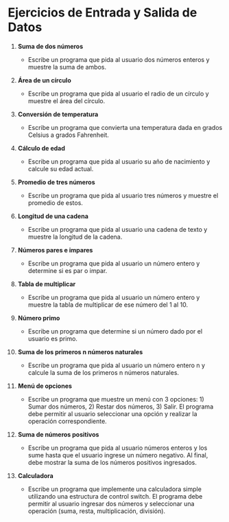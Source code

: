 
# Ejercicios de Entrada y Salida de Datos

1. **Suma de dos números**
   - Escribe un programa que pida al usuario dos números enteros y muestre la suma de ambos.
 
2. **Área de un círculo**
   - Escribe un programa que pida al usuario el radio de un círculo y muestre el área del círculo.
   
3. **Conversión de temperatura**
   -  Escribe un programa que convierta una temperatura dada en grados Celsius a grados Fahrenheit.
  
4. **Cálculo de edad**
   - Escribe un programa que pida al usuario su año de nacimiento y calcule su edad actual.
   
5. **Promedio de tres números**
   -  Escribe un programa que pida al usuario tres números y muestre el promedio de estos.
   
6. **Longitud de una cadena**
   - Escribe un programa que pida al usuario una cadena de texto y muestre la longitud de la cadena.

7. **Números pares e impares**
   - Escribe un programa que pida al usuario un número entero y determine si es par o impar.
  
8. **Tabla de multiplicar**
   - Escribe un programa que pida al usuario un número entero y muestre la tabla de multiplicar de ese número del 1 al 10.
   
9. **Número primo**
   - Escribe un programa que determine si un número dado por el usuario es primo.
   
10. **Suma de los primeros n números naturales**
    - Escribe un programa que pida al usuario un número entero n y calcule la suma de los primeros n números naturales.

11. **Menú de opciones**
    - Escribe un programa que muestre un menú con 3 opciones: 1) Sumar dos números, 2) Restar dos números, 3) Salir. El programa debe permitir al usuario seleccionar una opción y realizar la operación correspondiente.
    
12. **Suma de números positivos**
    - Escribe un programa que pida al usuario números enteros y los sume hasta que el usuario ingrese un número negativo. Al final, debe mostrar la suma de los números positivos ingresados.
    
13. **Calculadora**
    - Escribe un programa que implemente una calculadora simple utilizando una estructura de control switch. El programa debe permitir al usuario ingresar dos números y seleccionar una operación (suma, resta, multiplicación, división).
    
